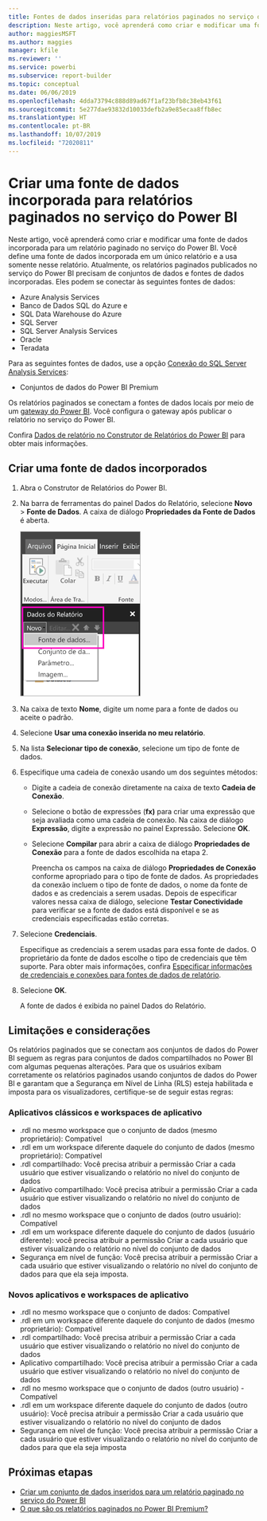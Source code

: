 ```yaml
---
title: Fontes de dados inseridas para relatórios paginados no serviço do Power BI (versão prévia)
description: Neste artigo, você aprenderá como criar e modificar uma fonte de dados incorporada em um relatório paginado no serviço do Power BI.
author: maggiesMSFT
ms.author: maggies
manager: kfile
ms.reviewer: ''
ms.service: powerbi
ms.subservice: report-builder
ms.topic: conceptual
ms.date: 06/06/2019
ms.openlocfilehash: 4dda73794c888d89ad67f1af23bfb8c38eb43f61
ms.sourcegitcommit: 5e277dae93832d10033defb2a9e85ecaa8ffb8ec
ms.translationtype: HT
ms.contentlocale: pt-BR
ms.lasthandoff: 10/07/2019
ms.locfileid: "72020811"
---
```

# <a name="create-an-embedded-data-source-for-paginated-reports-in-the-power-bi-service"></a>Criar uma fonte de dados incorporada para relatórios paginados no serviço do Power BI

Neste artigo, você aprenderá como criar e modificar uma fonte de dados incorporada para um relatório paginado no serviço do Power BI. Você define uma fonte de dados incorporada em um único relatório e a usa somente nesse relatório. Atualmente, os relatórios paginados publicados no serviço do Power BI precisam de conjuntos de dados e fontes de dados incorporadas. Eles podem se conectar às seguintes fontes de dados:

- Azure Analysis Services
- Banco de Dados SQL do Azure e 
- SQL Data Warehouse do Azure
- SQL Server
- SQL Server Analysis Services
- Oracle 
- Teradata 

Para as seguintes fontes de dados, use a opção [Conexão do SQL Server Analysis Services](service-premium-connect-tools.md):

- Conjuntos de dados do Power BI Premium

Os relatórios paginados se conectam a fontes de dados locais por meio de um [gateway do Power BI](service-gateway-onprem.md). Você configura o gateway após publicar o relatório no serviço do Power BI.

Confira [Dados de relatório no Construtor de Relatórios do Power BI](report-builder-data.md) para obter mais informações.

## <a name="create-an-embedded-data-source"></a>Criar uma fonte de dados incorporados
  
1. Abra o Construtor de Relatórios do Power BI.

1. Na barra de ferramentas do painel Dados do Relatório, selecione **Novo** > **Fonte de Dados**. A caixa de diálogo **Propriedades da Fonte de Dados** é aberta.

    ![Nova Fonte de Dados](media/paginated-reports-embedded-data-source/power-bi-paginated-new-data-source.png)
  
2.  Na caixa de texto **Nome**, digite um nome para a fonte de dados ou aceite o padrão.  
  
3.  Selecione **Usar uma conexão inserida no meu relatório**.  
  
1.  Na lista **Selecionar tipo de conexão**, selecione um tipo de fonte de dados. 

1.  Especifique uma cadeia de conexão usando um dos seguintes métodos:  
  
    -   Digite a cadeia de conexão diretamente na caixa de texto **Cadeia de Conexão**. 
  
    -   Selecione o botão de expressões (**fx)** para criar uma expressão que seja avaliada como uma cadeia de conexão. Na caixa de diálogo **Expressão**, digite a expressão no painel Expressão. Selecione **OK**. 
  
    -   Selecione **Compilar** para abrir a caixa de diálogo **Propriedades de Conexão** para a fonte de dados escolhida na etapa 2.  
  
        Preencha os campos na caixa de diálogo **Propriedades de Conexão** conforme apropriado para o tipo de fonte de dados. As propriedades da conexão incluem o tipo de fonte de dados, o nome da fonte de dados e as credenciais a serem usadas. Depois de especificar valores nessa caixa de diálogo, selecione **Testar Conectividade** para verificar se a fonte de dados está disponível e se as credenciais especificadas estão corretas.  
  
4.  Selecione **Credenciais**.  
  
     Especifique as credenciais a serem usadas para essa fonte de dados. O proprietário da fonte de dados escolhe o tipo de credenciais que têm suporte. Para obter mais informações, confira [Especificar informações de credenciais e conexões para fontes de dados de relatório](https://docs.microsoft.com/sql/reporting-services/report-data/specify-credential-and-connection-information-for-report-data-sources).
  
5.  Selecione **OK**.  
  
     A fonte de dados é exibida no painel Dados do Relatório.  
     
## <a name="limitations-and-considerations"></a>Limitações e considerações

Os relatórios paginados que se conectam aos conjuntos de dados do Power BI seguem as regras para conjuntos de dados compartilhados no Power BI com algumas pequenas alterações.  Para que os usuários exibam corretamente os relatórios paginados usando conjuntos de dados do Power BI e garantam que a Segurança em Nível de Linha (RLS) esteja habilitada e imposta para os visualizadores, certifique-se de seguir estas regras:

### <a name="classic-apps-and-app-workspaces"></a>Aplicativos clássicos e workspaces de aplicativo

- .rdl no mesmo workspace que o conjunto de dados (mesmo proprietário): Compatível
- .rdl em um workspace diferente daquele do conjunto de dados (mesmo proprietário): Compatível
- .rdl compartilhado: Você precisa atribuir a permissão Criar a cada usuário que estiver visualizando o relatório no nível do conjunto de dados
- Aplicativo compartilhado: Você precisa atribuir a permissão Criar a cada usuário que estiver visualizando o relatório no nível do conjunto de dados
- .rdl no mesmo workspace que o conjunto de dados (outro usuário): Compatível
- .rdl em um workspace diferente daquele do conjunto de dados (usuário diferente): você precisa atribuir a permissão Criar a cada usuário que estiver visualizando o relatório no nível do conjunto de dados
- Segurança em nível de função: Você precisa atribuir a permissão Criar a cada usuário que estiver visualizando o relatório no nível do conjunto de dados para que ela seja imposta.

### <a name="new-experience-apps-and-app-workspaces"></a>Novos aplicativos e workspaces de aplicativo

- .rdl no mesmo workspace que o conjunto de dados: Compatível
- .rdl em um workspace diferente daquele do conjunto de dados (mesmo proprietário): Compatível
- .rdl compartilhado: Você precisa atribuir a permissão Criar a cada usuário que estiver visualizando o relatório no nível do conjunto de dados
- Aplicativo compartilhado: Você precisa atribuir a permissão Criar a cada usuário que estiver visualizando o relatório no nível do conjunto de dados
- .rdl no mesmo workspace que o conjunto de dados (outro usuário) - Compatível
- .rdl em um workspace diferente daquele do conjunto de dados (outro usuário): Você precisa atribuir a permissão Criar a cada usuário que estiver visualizando o relatório no nível do conjunto de dados
- Segurança em nível de função: Você precisa atribuir a permissão Criar a cada usuário que estiver visualizando o relatório no nível do conjunto de dados para que ela seja imposta

## <a name="next-steps"></a>Próximas etapas

- [Criar um conjunto de dados inseridos para um relatório paginado no serviço do Power BI](paginated-reports-create-embedded-dataset.md)
- [O que são os relatórios paginados no Power BI Premium?](paginated-reports-report-builder-power-bi.md)
